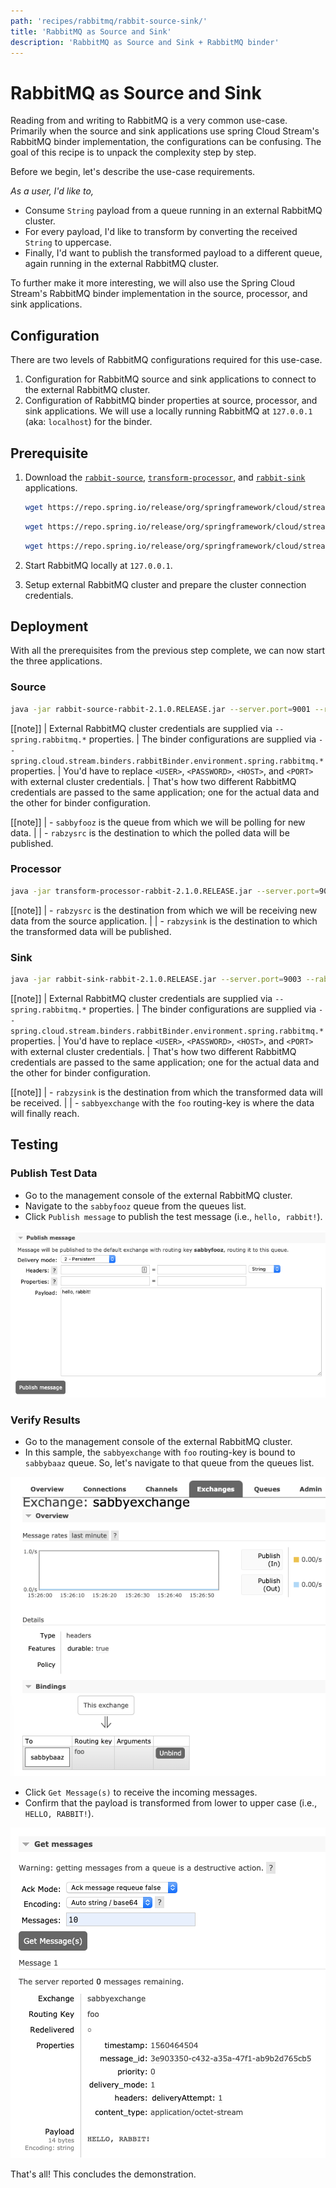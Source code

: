 ```yaml
---
path: 'recipes/rabbitmq/rabbit-source-sink/'
title: 'RabbitMQ as Source and Sink'
description: 'RabbitMQ as Source and Sink + RabbitMQ binder'
---
```


# RabbitMQ as Source and Sink

Reading from and writing to RabbitMQ is a very common use-case. Primarily when the source and sink applications use spring Cloud Stream's RabbitMQ binder implementation, the configurations can be confusing.
The goal of this recipe is to unpack the complexity step by step.

Before we begin, let's describe the use-case requirements.

_As a user, I'd like to,_

- Consume `String` payload from a queue running in an external RabbitMQ cluster.
- For every payload, I'd like to transform by converting the received `String` to uppercase.
- Finally, I'd want to publish the transformed payload to a different queue, again running in the external RabbitMQ cluster.

To further make it more interesting, we will also use the Spring Cloud Stream's RabbitMQ binder implementation in the source, processor, and sink applications.

## Configuration

There are two levels of RabbitMQ configurations required for this use-case.

1. Configuration for RabbitMQ source and sink applications to connect to the external RabbitMQ cluster.
2. Configuration of RabbitMQ binder properties at source, processor, and sink applications. We will use a locally running RabbitMQ at `127.0.0.1` (aka: `localhost`) for the binder.

## Prerequisite

1. Download the [`rabbit-source`](https://github.com/spring-cloud-stream-app-starters/rabbit/blob/master/spring-cloud-starter-stream-source-rabbit/README.adoc), [`transform-processor`](https://github.com/spring-cloud-stream-app-starters/transform/blob/master/spring-cloud-starter-stream-processor-transform/README.adoc), and [`rabbit-sink`](https://github.com/spring-cloud-stream-app-starters/rabbit/blob/master/spring-cloud-starter-stream-sink-rabbit/README.adoc) applications.

   ```bash
   wget https://repo.spring.io/release/org/springframework/cloud/stream/app/rabbit-source-rabbit/2.1.0.RELEASE/rabbit-source-rabbit-2.1.0.RELEASE.jar
   ```

   ```bash
   wget https://repo.spring.io/release/org/springframework/cloud/stream/app/transform-processor-rabbit/2.1.0.RELEASE/transform-processor-rabbit-2.1.0.RELEASE.jar
   ```

   ```bash
   wget https://repo.spring.io/release/org/springframework/cloud/stream/app/rabbit-sink-rabbit/2.1.0.RELEASE/rabbit-sink-rabbit-2.1.0.RELEASE.jar
   ```

2. Start RabbitMQ locally at `127.0.0.1`.
3. Setup external RabbitMQ cluster and prepare the cluster connection credentials.

## Deployment

With all the prerequisites from the previous step complete, we can now start the three applications.

### Source

```bash
java -jar rabbit-source-rabbit-2.1.0.RELEASE.jar --server.port=9001 --rabbit.queues=sabbyfooz --spring.rabbitmq.addresses=amqp://<USER>:<PASSWORD>@<HOST>:<PORT> --spring.rabbitmq.username=<USER> --spring.rabbitmq.password=<PASSWORD> --spring.cloud.stream.binders.rabbitBinder.type=rabbit --spring.cloud.stream.binders.rabbitBinder.environment.spring.rabbitmq.addresses=amqp://guest:guest@127.0.0.1:5672 --spring.cloud.stream.bindings.output.destination=rabzysrc
```

[[note]]
| External RabbitMQ cluster credentials are supplied via `--spring.rabbitmq.*` properties.
| The binder configurations are supplied via `--spring.cloud.stream.binders.rabbitBinder.environment.spring.rabbitmq.*` properties.
| You'd have to replace `<USER>`, `<PASSWORD>`, `<HOST>`, and `<PORT>` with external cluster credentials.
| That's how two different RabbitMQ credentials are passed to the same application; one for the actual data and the other for binder configuration.

[[note]]
| - `sabbyfooz` is the queue from which we will be polling for new data.
|
| - `rabzysrc` is the destination to which the polled data will be published.

### Processor

```bash
java -jar transform-processor-rabbit-2.1.0.RELEASE.jar --server.port=9002 --spring.cloud.stream.binders.rabbitBinder.type=rabbit --spring.cloud.stream.binders.rabbitBinder.environment.spring.rabbitmq.addresses=amqp://guest:guest@127.0.0.1:5672 --spring.cloud.stream.bindings.input.destination=rabzysrc --spring.cloud.stream.bindings.output.destination=rabzysink --transformer.expression='''payload.toUpperCase()'''
```

[[note]]
| - `rabzysrc` is the destination from which we will be receiving new data from the source application.
|
| - `rabzysink` is the destination to which the transformed data will be published.

### Sink

```bash
java -jar rabbit-sink-rabbit-2.1.0.RELEASE.jar --server.port=9003 --rabbit.exchange=sabbyexchange --rabbit.routing-key=foo --spring.rabbitmq.addresses=amqp://<USER>:<PASSWORD>@<HOST>:<PORT> --spring.rabbitmq.username=<USER> --spring.rabbitmq.password=<PASSWORD> --spring.cloud.stream.binders.rabbitBinder.type=rabbit --spring.cloud.stream.binders.rabbitBinder.environment.spring.rabbitmq.addresses=amqp://guest:guest@127.0.0.1:5672 --spring.cloud.stream.bindings.input.destination=rabzysink
```

[[note]]
| External RabbitMQ cluster credentials are supplied via `--spring.rabbitmq.*` properties.
| The binder configurations are supplied via `--spring.cloud.stream.binders.rabbitBinder.environment.spring.rabbitmq.*` properties.
| You'd have to replace `<USER>`, `<PASSWORD>`, `<HOST>`, and `<PORT>` with external cluster credentials.
| That's how two different RabbitMQ credentials are passed to the same application; one for the actual data and the other for binder configuration.

[[note]]
| - `rabzysink` is the destination from which the transformed data will be received.
|
| - `sabbyexchange` with the `foo` routing-key is where the data will finally reach.

## Testing

### Publish Test Data

- Go to the management console of the external RabbitMQ cluster.
- Navigate to the `sabbyfooz` queue from the queues list.
- Click `Publish message` to publish the test message (i.e., `hello, rabbit!`).

![Publish Test Message](images/Publish_Test_Message.png)

### Verify Results

- Go to the management console of the external RabbitMQ cluster.
- In this sample, the `sabbyexchange` with `foo` routing-key is bound to `sabbybaaz` queue. So, let's navigate to that queue from the queues list.

![Exchange and Queue Binding](images/Bind_Exchange_To_Queue.png)

- Click `Get Message(s)` to receive the incoming messages.
- Confirm that the payload is transformed from lower to upper case (i.e., `HELLO, RABBIT!`).

![Publish Test Message](images/Receive_Test_Message.png)

That's all! This concludes the demonstration.
